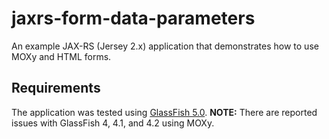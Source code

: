 # jaxrs-form-data-parameters
An example JAX-RS (Jersey 2.x) application that demonstrates how to use MOXy and HTML forms.
## Requirements
The application was tested using [GlassFish 5.0](https://javaee.github.io/glassfish/). 
**NOTE:** There are reported issues with GlassFish 4, 4.1, and 4.2 using MOXy.
